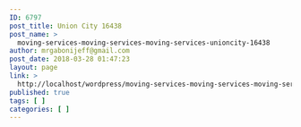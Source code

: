 ```yaml
---
ID: 6797
post_title: Union City 16438
post_name: >
  moving-services-moving-services-moving-services-unioncity-16438
author: mrgabonijeff@gmail.com
post_date: 2018-03-28 01:47:23
layout: page
link: >
  http://localhost/wordpress/moving-services-moving-services-moving-services-unioncity-16438/
published: true
tags: [ ]
categories: [ ]
---
```

